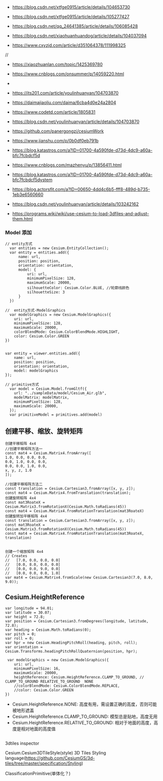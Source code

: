- https://blog.csdn.net/xtfge0915/article/details/104653730
- https://blog.csdn.net/xtfge0915/article/details/105277427

- https://blog.csdn.net/qq_24641385/article/details/106085428
- https://blog.csdn.net/xiaohuanhuandog/article/details/104037094
- https://www.cxyzjd.com/article/d351064378/111998325

//

- https://xiaozhuanlan.com/topic/1425369780
- https://www.cnblogs.com/onsummer/p/14059220.html

-
- https://its201.com/article/youlinhuanyan/104703870
- https://daimajiaoliu.com/daima/6cba4d0e24a2804
- https://www.codetd.com/article/1805831
- https://blog.csdn.net/youlinhuanyan/article/details/104703870
- https://github.com/panergongzi/cesiumWork
- https://www.jianshu.com/p/0b0df0eb791b
- https://blog.katastros.com/a?ID=01700-4a590fde-d73d-4dc9-a60a-bfc7fcbdcf5d
- https://www.cnblogs.com/mazhenyu/p/13856411.html

- https://blog.katastros.com/a?ID=01700-4a590fde-d73d-4dc9-a60a-bfc7fcbdcf5dystem
- https://blog.actorsfit.com/a?ID=00650-4dd4c6b5-fff8-489d-b735-1eb3e6560660
- https://blog.csdn.net/youlinhuanyan/article/details/103242162
- https://programs.wiki/wiki/use-cesium-to-load-3dfiles-and-adjust-them.html

### Model 添加

```
// entity方式
  var entities = new Cesium.EntityCollection();
  var entity = entities.add({
      name: url,
      position: position,
      orientation: orientation,
      model: {
          uri: url,
          minimumPixelSize: 128,
          maximumScale: 20000,
          silhouetteColor: Cesium.Color.BLUE, //轮廓线颜色
          silhouetteSize: 3
      }
  })
```

```
//  entity方式-ModelGraphics
  var modelGraphics = new Cesium.ModelGraphics({
    uri: url,
    minimumPixelSize: 128,
    maximumScale: 20000,
    colorBlendMode: Cesium.ColorBlendMode.HIGHLIGHT,
    color: Cesium.Color.GREEN
})


var entity = viewer.entities.add({
    name: url,
    position: position,
    orientation: orientation,
    model: modelGraphics
});

```

```
// primitive方式
  var model = Cesium.Model.fromGltf({
    url: "../sampleData/model/Cesium_Air.glb",
    modelMatrix: modelMatrix,
    minimumPixelSize: 128,
    maximumScale: 20000,
  });
  var primitiveModel = primitives.add(model)

```

## 创建平移、缩放、旋转矩阵

```
创建平移矩阵 4x4
//创建平移矩阵方法一
const mat4 = Cesium.Matrix4.fromArray([
1.0, 0.0, 0.0, 0.0,
0.0, 1.0, 0.0, 0.0,
0.0, 0.0, 1.0, 0.0,
x, y, z, 1.0
]);

//创建平移矩阵方法二
const translation = Cesium.Cartesian3.fromArray([x, y, z]);
const mat4 = Cesium.Matrix4.fromTranslation(translation);
创建旋转矩阵 4x4
const mat3RoateX = Cesium.Matrix3.fromRotationX(Cesium.Math.toRadians(45))
const mat4 = Cesium.Matrix4.fromRotationTranslation(mat3RoateX)
创建旋转加平移矩阵 4x4
const translation = Cesium.Cartesian3.fromArray([x, y, z]);
const mat3RoateX = Cesium.Matrix3.fromRotationX(Cesium.Math.toRadians(45))
const mat4 = Cesium.Matrix4.fromRotationTranslation(mat3RoateX, translation)


创建一个缩放矩阵 4x4
// Creates
//   [7.0, 0.0, 0.0, 0.0]
//   [0.0, 8.0, 0.0, 0.0]
//   [0.0, 0.0, 9.0, 0.0]
//   [0.0, 0.0, 0.0, 1.0]
var mat4 = Cesium.Matrix4.fromScale(new Cesium.Cartesian3(7.0, 8.0, 9.0));
```

## Cesium.HeightReference

```
var longitude = 94.01;
var latitude = 30.07;
var height = 72.8;
var position = Cesium.Cartesian3.fromDegrees(longitude, latitude, 72.8);
var heading = Cesium.Math.toRadians(0);
var pitch = 0;
var roll = 0;
var hpr = new Cesium.HeadingPitchRoll(heading, pitch, roll);
var orientation = Cesium.Transforms.headingPitchRollQuaternion(position, hpr);

 var modelGraphics = new Cesium.ModelGraphics({
    uri: url,
    minimumPixelSize: 16,
    maximumScale: 20000,
    heightReference: Cesium.HeightReference.CLAMP_TO_GROUND, // CLAMP_TO_GROUND RELATIVE_TO_GROUND  NONE
    //colorBlendMode: Cesium.ColorBlendMode.REPLACE,
    //color: Cesium.Color.GREEN
})
```

- Cesium.HeightReference.NONE: 高度有用，需设置正确的高度，否则可能被地形遮盖
- Cesium.HeightReference.CLAMP_TO_GROUND: 模型总是贴地，高度无用
- Cesium.HeightReference.RELATIVE_TO_GROUND: 相对于地面的高度，高度是相对地面的高度值

##

3dtiles inspector

Cesium.Cesium3DTileStyle(style)
3D Tiles Styling language(https://github.com/CesiumGS/3d-tiles/tree/master/specification/Styling)

ClassificationPrimitive(单体化？)
